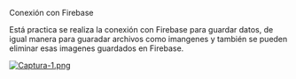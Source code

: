 Conexión con Firebase

Está practica se realiza la conexión con Firebase para guardar datos, de igual manera para guaradar archivos como imangenes y también se pueden eliminar esas imagenes guardados en Firebase.

[![Captura-1.png](https://i.postimg.cc/BZ1sJnGz/Captura-1.png)](https://postimg.cc/HjHF2Hn0)
